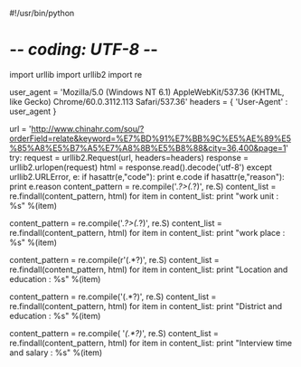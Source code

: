 #!/usr/bin/python
# -*- coding: UTF-8 -*-
import urllib
import urllib2
import re



user_agent = 'Mozilla/5.0 (Windows NT 6.1) AppleWebKit/537.36 (KHTML, like Gecko) Chrome/60.0.3112.113 Safari/537.36'
headers = { 'User-Agent' : user_agent }
 

url = 'http://www.chinahr.com/sou/?orderField=relate&keyword=%E7%BD%91%E7%BB%9C%E5%AE%89%E5%85%A8%E5%B7%A5%E7%A8%8B%E5%B8%88&city=36,400&page=1'
try:
    request = urllib2.Request(url, headers=headers)
    response = urllib2.urlopen(request)
    html = response.read().decode('utf-8')
except urllib2.URLError, e:
    if hasattr(e,"code"):
        print e.code
    if hasattr(e,"reason"):
        print e.reason
content_pattern = re.compile('<span class="e1">.*?>(.*?)</a>', re.S)
content_list = re.findall(content_pattern, html)
for item in content_list:
    print "work unit : %s" %(item)

content_pattern = re.compile('<span class="e3 cutWord">.*?>(.*?)</a>', re.S)
content_list = re.findall(content_pattern, html)
for item in content_list:
    print "work place : %s" %(item)

content_pattern = re.compile(r'<span class="e1" title = "">(.*?)</span>', re.S)
content_list = re.findall(content_pattern, html)
for item in content_list:
    print "Location and education : %s" %(item)

content_pattern = re.compile('<span class="e2">(.*?)</span>', re.S)
content_list = re.findall(content_pattern, html)
for item in content_list:
    print "District and education : %s" %(item)

content_pattern = re.compile( '<em>(.*?)</em>', re.S)
content_list = re.findall(content_pattern, html)
for item in content_list:
    print "Interview time and salary : %s" %(item)
